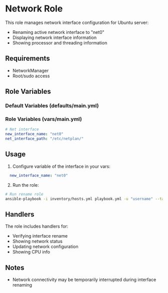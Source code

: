 # Network Role

This role manages network interface configuration for Ubuntu server:
- Renaming active network interface to "net0"
- Displaying network interface information
- Showing processor and threading information

## Requirements

- NetworkManager
- Root/sudo access

## Role Variables

### Default Variables (defaults/main.yml)

### Role Variables (vars/main.yml)
```yaml
# Net interface 
new_interface_name: "net0"
net_interface_path: "/etc/netplan/"
```

## Usage

1. Configure variable of the interface in your vars:
```yaml
  new_interface_name: "net0"
```

2. Run the role:
```bash
# Run rename role
ansible-playbook -i inventory/hosts.yml playbook.yml -u "username" --tags rename
```

## Handlers

The role includes handlers for:
- Verifying interface rename
- Showing network status
- Updating network configuration
- Showing CPU info

## Notes

- Network connectivity may be temporarily interrupted during interface renaming
